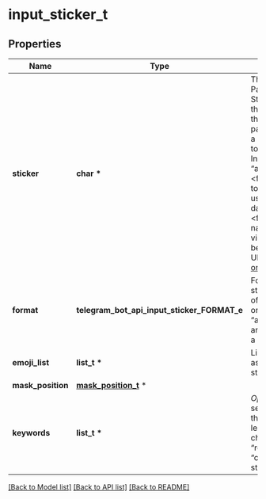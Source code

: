 # input_sticker_t

## Properties
Name | Type | Description | Notes
------------ | ------------- | ------------- | -------------
**sticker** | **char \*** | The added sticker. Pass a *file\\_id* as a String to send a file that already exists on the Telegram servers, pass an HTTP URL as a String for Telegram to get a file from the Internet, or pass “attach://\\&lt;file\\_attach\\_name\\&gt;” to upload a new file using multipart/form-data under \\&lt;file\\_attach\\_name\\&gt; name. Animated and video stickers can&#39;t be uploaded via HTTP URL. [More information on Sending Files »](https://core.telegram.org/bots/api/#sending-files) | 
**format** | **telegram_bot_api_input_sticker_FORMAT_e** | Format of the added sticker, must be one of “static” for a **.WEBP** or **.PNG** image, “animated” for a **.TGS** animation, “video” for a **.WEBM** video | 
**emoji_list** | **list_t \*** | List of 1-20 emoji associated with the sticker | 
**mask_position** | [**mask_position_t**](mask_position.md) \* |  | [optional] 
**keywords** | **list_t \*** | *Optional*. List of 0-20 search keywords for the sticker with total length of up to 64 characters. For “regular” and “custom\\_emoji” stickers only. | [optional] 

[[Back to Model list]](../README.md#documentation-for-models) [[Back to API list]](../README.md#documentation-for-api-endpoints) [[Back to README]](../README.md)


